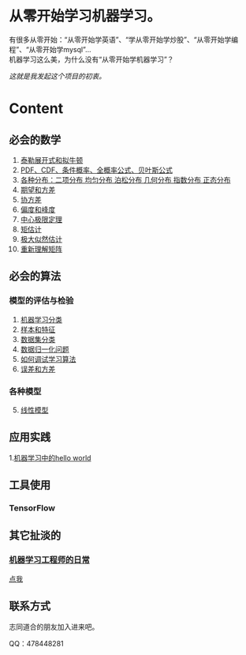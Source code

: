 # 从零开始学习机器学习。

有很多从零开始：“从零开始学英语”、“学从零开始学炒股”、“从零开始学编程”、“从零开始学mysql”...    
机器学习这么美，为什么没有“从零开始学机器学习”？

*这就是我发起这个项目的初衷。*


# Content
## 必会的数学
1. [泰勒展开式和拟牛顿](https://github.com/bobkentt/Learning-machine-from-scratch-/blob/master/math-base/ch1/1.md)
2. [PDF、CDF、条件概率、全概率公式、贝叶斯公式](https://github.com/bobkentt/Learning-machine-from-scratch-/blob/master/math-base/ch2/2.md)
3. [各种分布：二项分布 均匀分布 泊松分布 几何分布 指数分布 正态分布](https://github.com/bobkentt/Learning-machine-from-scratch-/blob/master/math-base/ch2/3.md)
4. [期望和方差](https://github.com/bobkentt/Learning-machine-from-scratch-/blob/master/math-base/ch3/ch3.md)
5. [协方差](https://github.com/bobkentt/Learning-machine-from-scratch-/blob/master/math-base/ch4/ch4.md)
6. [偏度和峰度](https://github.com/bobkentt/Learning-machine-from-scratch-/blob/master/math-base/ch5/ch5.md)
7. [中心极限定理](https://github.com/bobkentt/Learning-machine-from-scratch-/blob/master/math-base/ch6/ch6.md)
8. [矩估计](https://github.com/bobkentt/Learning-machine-from-scratch-/blob/master/math-base/ch7/ch7.md)
9. [极大似然估计](https://github.com/bobkentt/Learning-machine-from-scratch-/blob/master/math-base/ch8/ch8.md)
10. [重新理解矩阵](https://github.com/bobkentt/Learning-machine-from-scratch-/blob/master/math-base/ch9/ch9.md)

## 必会的算法
### 模型的评估与检验
1. [机器学习分类](https://github.com/bobkentt/Learning-machine-from-scratch-/blob/master/alg-base/ch1/%E6%9C%BA%E5%99%A8%E5%AD%A6%E4%B9%A0%E5%88%86%E7%B1%BB.md)
2. [样本和特征](https://github.com/bobkentt/Learning-machine-from-scratch-/blob/master/alg-base/ch1/%E6%A0%B7%E6%9C%AC%E5%92%8C%E7%89%B9%E5%BE%81.md)
3. [数据集分类](https://github.com/bobkentt/Learning-machine-from-scratch-/blob/master/alg-base/ch1/%E6%95%B0%E6%8D%AE%E5%BD%92%E4%B8%80%E5%8C%96%E9%97%AE%E9%A2%98.md)
4. [数据归一化问题](https://github.com/bobkentt/Learning-machine-from-scratch-/blob/master/alg-base/ch1/%E6%95%B0%E6%8D%AE%E9%9B%86%E5%88%86%E7%B1%BB.md)
5. [如何调试学习算法](https://github.com/bobkentt/Learning-machine-from-scratch-/blob/master/alg-base/ch1/%E5%A6%82%E4%BD%95%E8%B0%83%E8%AF%95%E5%AD%A6%E4%B9%A0%E7%AE%97%E6%B3%95.md)
6. [误差和方差](https://github.com/bobkentt/Learning-machine-from-scratch-/blob/master/alg-base/ch1/%E8%AF%AF%E5%B7%AE%E5%92%8C%E6%96%B9%E5%B7%AE)

### 各种模型
5. [线性模型](https://github.com/bobkentt/Learning-machine-from-scratch-/blob/master/alg-base/ch2/%E7%BA%BF%E6%80%A7%E6%A8%A1%E5%9E%8B.md)

## 应用实践
1.[机器学习中的hello world](https://github.com/bobkentt/Learning-machine-from-scratch-/blob/master/alg-base/ch1/ml-hello-world%20program.md)


## 工具使用
### TensorFlow

## 其它扯淡的
### [机器学习工程师的日常](https://github.com/bobkentt/Learning-machine-from-scratch-/blob/master/other/major-task/major-task.md)
[点我](https://github.com/bobkentt/Learning-machine-from-scratch-/blob/master/index.md)

## 联系方式
志同道合的朋友加入进来吧。

QQ：478448281
